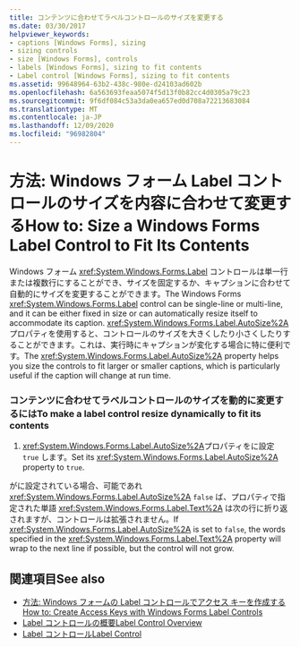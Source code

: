 ```yaml
---
title: コンテンツに合わせてラベルコントロールのサイズを変更する
ms.date: 03/30/2017
helpviewer_keywords:
- captions [Windows Forms], sizing
- sizing controls
- size [Windows Forms], controls
- labels [Windows Forms], sizing to fit contents
- Label control [Windows Forms], sizing to fit contents
ms.assetid: 99648964-63b2-438c-980e-d24103ad602b
ms.openlocfilehash: 6a563693feaa5074f5d13f0b82cc4d0305a79c23
ms.sourcegitcommit: 9f6df084c53a3da0ea657ed0d708a72213683084
ms.translationtype: MT
ms.contentlocale: ja-JP
ms.lasthandoff: 12/09/2020
ms.locfileid: "96982804"
---
```

# <a name="how-to-size-a-windows-forms-label-control-to-fit-its-contents"></a><span data-ttu-id="60944-102">方法: Windows フォーム Label コントロールのサイズを内容に合わせて変更する</span><span class="sxs-lookup"><span data-stu-id="60944-102">How to: Size a Windows Forms Label Control to Fit Its Contents</span></span>
<span data-ttu-id="60944-103">Windows フォーム <xref:System.Windows.Forms.Label> コントロールは単一行または複数行にすることができ、サイズを固定するか、キャプションに合わせて自動的にサイズを変更することができます。</span><span class="sxs-lookup"><span data-stu-id="60944-103">The Windows Forms <xref:System.Windows.Forms.Label> control can be single-line or multi-line, and it can be either fixed in size or can automatically resize itself to accommodate its caption.</span></span> <span data-ttu-id="60944-104"><xref:System.Windows.Forms.Label.AutoSize%2A>プロパティを使用すると、コントロールのサイズを大きくしたり小さくしたりすることができます。これは、実行時にキャプションが変化する場合に特に便利です。</span><span class="sxs-lookup"><span data-stu-id="60944-104">The <xref:System.Windows.Forms.Label.AutoSize%2A> property helps you size the controls to fit larger or smaller captions, which is particularly useful if the caption will change at run time.</span></span>  
  
### <a name="to-make-a-label-control-resize-dynamically-to-fit-its-contents"></a><span data-ttu-id="60944-105">コンテンツに合わせてラベルコントロールのサイズを動的に変更するには</span><span class="sxs-lookup"><span data-stu-id="60944-105">To make a label control resize dynamically to fit its contents</span></span>  
  
1. <span data-ttu-id="60944-106"><xref:System.Windows.Forms.Label.AutoSize%2A>プロパティをに設定 `true` します。</span><span class="sxs-lookup"><span data-stu-id="60944-106">Set its <xref:System.Windows.Forms.Label.AutoSize%2A> property to `true`.</span></span>  
  
 <span data-ttu-id="60944-107">がに設定されている場合、可能であれ <xref:System.Windows.Forms.Label.AutoSize%2A> `false` ば、プロパティで指定された単語 <xref:System.Windows.Forms.Label.Text%2A> は次の行に折り返されますが、コントロールは拡張されません。</span><span class="sxs-lookup"><span data-stu-id="60944-107">If <xref:System.Windows.Forms.Label.AutoSize%2A> is set to `false`, the words specified in the <xref:System.Windows.Forms.Label.Text%2A> property will wrap to the next line if possible, but the control will not grow.</span></span>  
  
## <a name="see-also"></a><span data-ttu-id="60944-108">関連項目</span><span class="sxs-lookup"><span data-stu-id="60944-108">See also</span></span>

- [<span data-ttu-id="60944-109">方法: Windows フォームの Label コントロールでアクセス キーを作成する</span><span class="sxs-lookup"><span data-stu-id="60944-109">How to: Create Access Keys with Windows Forms Label Controls</span></span>](how-to-create-access-keys-with-windows-forms-label-controls.md)
- [<span data-ttu-id="60944-110">Label コントロールの概要</span><span class="sxs-lookup"><span data-stu-id="60944-110">Label Control Overview</span></span>](label-control-overview-windows-forms.md)
- [<span data-ttu-id="60944-111">Label コントロール</span><span class="sxs-lookup"><span data-stu-id="60944-111">Label Control</span></span>](label-control-windows-forms.md)
